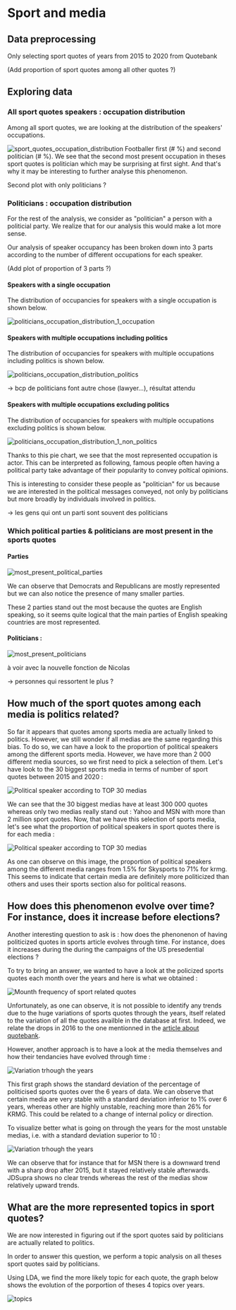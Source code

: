# Sport and media

## Data preprocessing

Only selecting sport quotes of years from 2015 to 2020 from Quotebank

(Add proportion of sport quotes among all other quotes ?)





## Exploring data
### All sport quotes speakers : occupation distribution

Among all sport quotes, we are looking at the distribution of the speakers' occupations. 

![sport_quotes_occupation_distribution](/gh-pages/assets/occupation/all_speakers.png)
Footballer first (# %) and second politician (# %).
We see that the second most present occupation in theses sport quotes is politician which may be surprising at first sight. And that's why it may be interesting to further analyse this phenomenon. 

Second plot with only politicians ?




### Politicians : occupation distribution

For the rest of the analysis, we consider as "politician" a person with a politicial party. We realize that for our analysis this would make a lot more sense. 

Our analysis of speaker occupancy has been broken down into 3 parts according to the number of different occupations for each speaker. 

(Add plot of proportion of 3 parts ?)


#### Speakers with a single occupation

The distribution of occupancies for speakers with a single occupation is shown below. 

![politicians_occupation_distribution_1_occupation](/gh-pages/assets/occupation/politicians_1_occupation.png)


#### Speakers with multiple occupations including politics

The distribution of occupancies for speakers with multiple occupations including politics is shown below. 

![politicians_occupation_distribution_politics](/gh-pages/assets/occupation/politicians_politics.png)

-> bcp de politicians font autre chose (lawyer...), résultat attendu

#### Speakers with multiple occupations excluding politics

The distribution of occupancies for speakers with multiple occupations excluding politics is shown below. 

![politicians_occupation_distribution_1_non_politics](/gh-pages/assets/occupation/politicians_no_politics.png)

Thanks to this pie chart, we see that the most represented occupation is actor. 
This can be interpreted as following, famous people often having a political party take advantage of their popularity to convey poltical opinions.

This is interesting to consider these people as "politician" for us because we are interested in the political messages conveyed, not only by politicians but more broadly by individuals involved in politics.


-> les gens qui ont un parti sont souvent des politicians 




### Which political parties & politicians are most present in the sports quotes

#### Parties

![most_present_political_parties](/gh-pages/assets/most_present/parties.png)

We can observe that Democrats and Republicans are mostly represented but we can also notice the presence of many smaller parties.

These 2 parties stand out the most because the quotes are English speaking, so it seems quite logical that the main parties of English speaking countries are most represented. 

#### Politicians : 

![most_present_politicians](/gh-pages/assets/most_present/politicians.png)

à voir avec la nouvelle fonction de Nicolas

-> personnes qui ressortent le plus ?

## How much of the sport quotes among each media is politics related?

So far it appears that quotes among sports media are actually linked to politics. However, we still wonder if all medias are the same regarding this bias. To do so, we can have a look to the proportion of political speakers among the different sports media. However, we have more than 2 000 different media sources, so we first need to pick a selection of them. Let's have look to the 30 biggest sports media in terms of number of sport quotes between 2015 and 2020 :

![](image/ranking.png 'Political speaker according to TOP 30 medias')

We can see that the 30 biggest medias have at least 300 000 quotes whereas only two medias really stand out : Yahoo and MSN with more than 2 million sport quotes.
Now, that we have this selection of sports media, let's see what the proportion of political speakers in sport quotes there is for each media : 

![](image/Political_speakers_by_media.png 'Political speaker according to TOP 30 medias')

As one can observe on this image, the proportion of political speakers among the different media ranges from 1.5% for Skysports to 71% for krmg. This seems to indicate that certain media are definitely more politicized than others and uses their sports section also for political reasons.

## How does this phenomenon evolve over time? For instance, does it increase before elections?

Another interesting question to ask is : how does the phenonenon of having politicized quotes in sports article evolves through time. For instance, does it increases during the during the campaigns of the US presedential elections ? 

To try to bring an answer, we wanted to have a look at the policized sports quotes each month over the years and here is what we obtained : 

![](image/mounth_frequency.png 'Mounth frequency of sport related quotes')

Unfortunately, as one can observe, it is not possible to identify any trends due to the huge variations of sports quotes through the years, itself related to the variation of all the quotes availble in the database at first. Indeed, we relate the drops in 2016 to the one mentionned in the [article about quotebank](https://dlab.epfl.ch/people/west/pub/Vaucher-Spitz-Catasta-West_WSDM-21.pdf).

However, another approach is to have a look at the media themselves and how their tendancies have evolved through time : 

![](image/STD.png 'Variation trhough the years')

This first graph shows the standard deviation of the percentage of politicised sports quotes over the 6 years of data. We can observe that certain media are very stable with a standard deviation inferior to 1% over 6 years, whereas other are highly unstable, reaching more than 26% for KRMG. This could be related to a change of internal policy or direction. 

To visualize better what is going on through the years for the most unstable medias, i.e. with a standard deviation superior to 10 :

![](image/variation.png 'Variation trhough the years')

We can observe that for instance that for MSN there is a downward trend with a sharp drop after 2015, but it stayed relatively stable afterwards. JDSupra shows no clear trends whereas the rest of the medias show relatively upward trends.


## What are the more represented topics in sport quotes?

We are now interested in figuring out if the sport quotes said by politicians are actually related to politics. 

In order to answer this question, we perform a topic analysis on all theses sport quotes said by politicians. 

Using LDA, we find the more likely topic for each quote, the graph below shows the evolution of the porportion of theses 4 topics over years.  

![topics](/gh-pages/assets/topics/topics.png)

